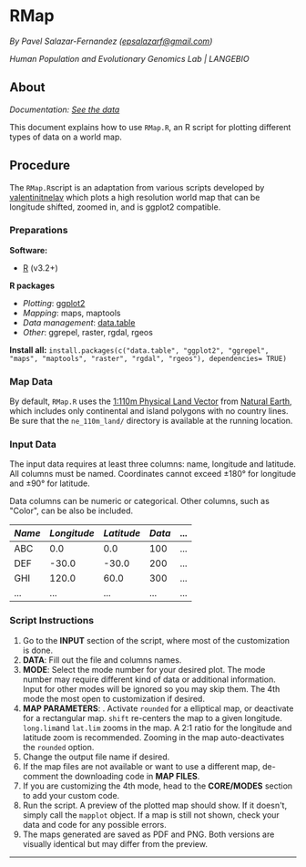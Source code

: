 # RMap

*By Pavel Salazar-Fernandez (epsalazarf@gmail.com)*

*Human Population and Evolutionary Genomics Lab | LANGEBIO*

## About
*Documentation: [See the data](https://seethedatablog.wordpress.com/2016/12/23/r-simple-world-map-robinson-ggplot/)*

This document explains how to use `RMap.R`, an R script for plotting different types of data on a world map.

## Procedure
The `RMap.R`script is an adaptation from various scripts developed by [valentinitnelav](https://github.com/valentinitnelav/) which plots a high resolution world map that can be longitude shifted, zoomed in, and is ggplot2 compatible.

### Preparations

**Software:**
- [R](https://cran.r-project.org/) (v3.2+)

**R packages**
- *Plotting*: [ggplot2](http://ggplot2.org/)
- *Mapping*: maps, maptools
- *Data management*: [data.table](https://github.com/Rdatatable/data.table/wiki)
- *Other*: ggrepel, raster, rgdal, rgeos

**Install all:**
`install.packages(c("data.table", "ggplot2", "ggrepel", "maps", "maptools", "raster", "rgdal", "rgeos"), dependencies= TRUE)`

### Map Data
By default, `RMap.R` uses the [1:110m Physical Land Vector](http://www.naturalearthdata.com/downloads/110m-physical-vectors/110m-land/) from [Natural Earth](http://www.naturalearthdata.com/), which includes only continental and island polygons with no country lines. Be sure that the `ne_110m_land/` directory is available at the running location.

### Input Data
The input data requires at least three columns: name, 
longitude and latitude. All columns must be named. Coordinates cannot exceed ±180° for longitude and ±90° for latitude.

Data columns can be numeric or categorical. Other columns, such as "Color", can be also be included. 

|*Name*|*Longitude*|*Latitude*|*Data*|...|
|---|---|---|---|---|
|ABC|0.0|0.0|100|...|
|DEF|-30.0|-30.0|200|...|
|GHI|120.0|60.0|300|...|
|...|...|...|...|...|

### Script Instructions
1. Go to the **INPUT** section of the script, where most of the customization is done. 
2. **DATA**: Fill out the file and columns names.
3. **MODE**: Select the mode number for your desired plot. The mode number may require different kind of data or additional information. Input for other modes will be ignored so you may skip them. The 4th mode the most open to customization if desired.
4. **MAP PARAMETERS**: . Activate `rounded` for a elliptical map, or deactivate for a rectangular map. `shift` re-centers the map to a given longitude. `long.lim`and `lat.lim` zooms in the map. A 2:1 ratio for the longitude and latitude zoom is recommended. Zooming in the map auto-deactivates the `rounded` option.
5. Change the output file name if desired.
6. If the map files are not available or want to use a different map, de-comment the downloading code in **MAP FILES**.
7. If you are customizing the 4th mode, head to the **CORE/MODES** section to add your custom code.
8. Run the script. A preview of the plotted map should show. If it doesn't, simply call the `mapplot` object. If a map is still not shown, check your data and code for any possible errors.
9. The maps generated are saved as PDF and PNG. Both versions are visually identical but may differ from the preview.
___

